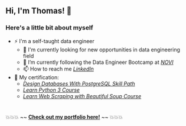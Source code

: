 ## Hi, I'm Thomas! 👋

### Here's a little bit about myself

- ⚡ I'm a self-taught data engineer
  - 🤔 I'm currently looking for new opportunities in data engineering field
  - 🌱 I’m currently following the Data Engineer Bootcamp at [*NOVI*](https://www.novi.nl/data-engineer/)
  - 📫 How to reach me [*LinkedIn*](https://www.linkedin.com/in/thomasdewit/)
- 📝 My certification:
  - [*Design Databases With PostgreSQL Skill Path*](https://www.codecademy.com/profiles/thmsdwt/certificates/5f64e3b492de0000131ecbe0)
  - [*Learn Python 3 Course*](https://www.codecademy.com/profiles/thmsdwt/certificates/6c152bd262967f8c941c9707ed636bda)
  - [*Learn Web Scraping with Beautiful Soup Course*](https://www.codecademy.com/profiles/thmsdwt/certificates/f4cba58fa21e556a6a8f5a975cef5388)

#
  💥💥💥 ~~ [**Check out my portfolio here!**](https://github.com/datamannetje/portfolio) ~~ 💥💥💥


<!--
**datamannetje/datamannetje** is a ✨ _special_ ✨ repository because its `README.md` (this file) appears on your GitHub profile.

Here are some ideas to get you started:

- 🔭 I’m currently working on ...
- 🌱 I’m currently learning ...
- 👯 I’m looking to collaborate on ...
- 🤔 I’m looking for help with ...
- 💬 Ask me about ...
- 📫 How to reach me: ...
- 😄 Pronouns: ...
- ⚡ Fun fact: ...
-->
